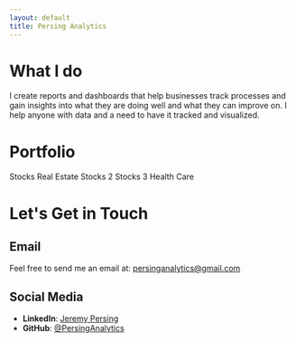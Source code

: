 ```yaml
---
layout: default
title: Persing Analytics
---
```


# What I do

I create reports and dashboards that help businesses track processes and gain insights into what they are doing well and what they can improve on. I help anyone with data and a need to have it tracked and visualized.

# Portfolio

Stocks
Real Estate
Stocks 2
Stocks 3
Health Care

# Let's Get in Touch

## Email

Feel free to send me an email at: [persinganalytics@gmail.com](mailto:persinganalytics@gmail.com)

## Social Media

- **LinkedIn**: [Jeremy Persing](https://www.linkedin.com/in/jeremy-persing/)
- **GitHub**: [@PersingAnalytics](https://github.com/PersingAnalytics)
